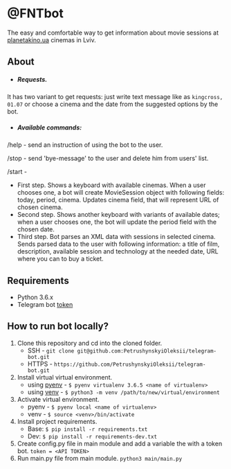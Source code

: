 # @FNTbot
The easy and comfortable way to get information about movie sessions at [planetakino.ua](https://planetakino.ua/lvov/) cinemas in Lviv.
## About
- ##### Requests.

It has two variant to get requests: just write text message like as `kingcross, 01.07` or choose a cinema and the date from the suggested options by the bot.
- ##### Available commands:

/help - send an instruction of using the bot to the user.

/stop - send 'bye-message' to the user and delete him from users' list.

/start -
  - First step. Shows a keyboard with available cinemas. When a user chooses one, a bot will create MovieSession object with following fields: today, period, cinema. Updates cinema field, that will represent URL of chosen cinema.
  - Second step. Shows another keyboard with variants of available dates; when a user chooses one, the bot will update the period field with the chosen date.
  - Third step. Bot parses an XML data with sessions in selected cinema. Sends parsed data to the user with following information: a title of film, description, available session and technology at the needed date, URL where you can to buy a ticket.
## Requirements
- Python 3.6.x
- Telegram bot [token](https://core.telegram.org/bots#3-how-do-i-create-a-bot)
## How to run bot locally?
   1. Clone this repository and cd into the cloned folder.
       - SSH - `git clone git@github.com:PetrushynskyiOleksii/telegram-bot.git`
       - HTTPS - `https://github.com/PetrushynskyiOleksii/telegram-bot.git`
   2. Install virtual virtual environment.
       - using [pyenv](https://github.com/pyenv/pyenv) - `$ pyenv virtualenv 3.6.5 <name of virtualenv>`
       - using [venv](https://docs.python.org/3/library/venv.html#creating-virtual-environments) - `$ python3 -m venv /path/to/new/virtual/environment`
   3. Activate virtual environment.
       - pyenv - `$ pyenv local <name of virtualenv>`
       - venv - `$ source <venv>/bin/activate`
   4. Install project requirements.
      - Base: `$ pip install -r requirements.txt`
      - Dev: `$ pip install -r requirements-dev.txt`
   5. Create config.py file in main module and add a variable the with a token bot.
   `token = <API TOKEN>`
   6. Run main.py file from main module.
   `python3 main/main.py`
